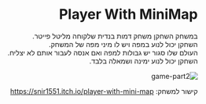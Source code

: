<div lang="he" dir="rtl">

# Player With MiniMap

במשחק השחקן משחק דמות בנדית שלקוחה מליטל פייטר.\
השחקן יכול לנוע במפה ויש לו מיני מפה של המשחק.\
העולם שלו סגור יש גבולות למפה ואם אנסה לעבור אותם לא יצליח.\
השחקן יכול לנוע ימינה ושמאלה בלבד.

![game-part2](https://user-images.githubusercontent.com/58264273/139933856-9fc3b2a0-c793-41a9-a5e6-833ca6acc91b.png)

קישור למשחק: https://snir1551.itch.io/player-with-mini-map
</div>
